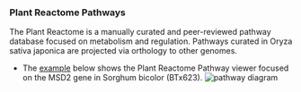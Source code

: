 ### Plant Reactome Pathways

The Plant Reactome is a manually curated and peer-reviewed pathway database focused on metabolism and regulation.
Pathways curated in Oryza sativa japonica are projected via orthology to other genomes.
- The [example](https://www.sorghumbase.org/genes?idList=SORBI_3006G095600) below shows the Plant Reactome Pathway viewer focused on the MSD2 gene in Sorghum bicolor (BTx623).
  ![pathway diagram](images/pathways.png)
